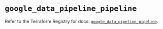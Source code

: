 # `google_data_pipeline_pipeline`

Refer to the Terraform Registry for docs: [`google_data_pipeline_pipeline`](https://registry.terraform.io/providers/hashicorp/google/5.21.0/docs/resources/data_pipeline_pipeline).

